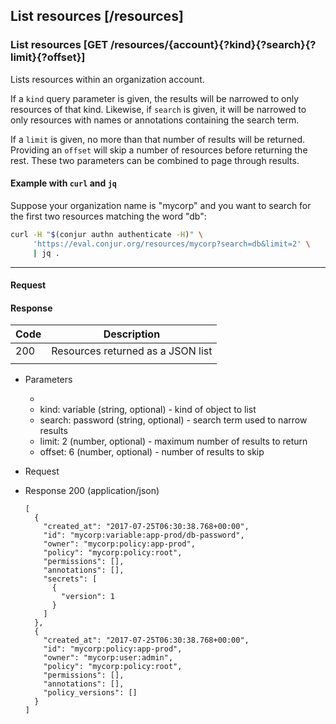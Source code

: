 ## List resources [/resources]

### List resources [GET /resources/{account}{?kind}{?search}{?limit}{?offset}]

Lists resources within an organization account.

If a `kind` query parameter is given, the results will be narrowed to only
resources of that kind. Likewise, if `search` is given, it will be narrowed to
only resources with names or annotations containing the search term.

If a `limit` is given, no more than that number of results will be returned.
Providing an `offset` will skip a number of resources before returning the rest.
These two parameters can be combined to page through results.

#### Example with `curl` and `jq`

Suppose your organization name is "mycorp" and you want to search for the first
two resources matching the word "db":

```bash
curl -H "$(conjur authn authenticate -H)" \
     'https://eval.conjur.org/resources/mycorp?search=db&limit=2' \
     | jq .
```

<!-- include(partials/resource_kinds.md) -->

---

#### Request

<!-- include(partials/auth_header_table.md) -->

#### Response

| Code | Description                       |
|------|-----------------------------------|
|  200 | Resources returned as a JSON list |
|<!-- include(partials/http_401.md) -->|

+ Parameters
  + <!-- include(partials/account_param.md) -->
  + kind: variable (string, optional) - kind of object to list
  + search: password (string, optional) - search term used to narrow results
  + limit: 2 (number, optional) - maximum number of results to return
  + offset: 6 (number, optional) - number of results to skip

+ Request
  <!-- include(partials/auth_header_code.md) -->

+ Response 200 (application/json)

    ```
    [
      {
        "created_at": "2017-07-25T06:30:38.768+00:00",
        "id": "mycorp:variable:app-prod/db-password",
        "owner": "mycorp:policy:app-prod",
        "policy": "mycorp:policy:root",
        "permissions": [],
        "annotations": [],
        "secrets": [
          {
            "version": 1
          }
        ]
      },
      {
        "created_at": "2017-07-25T06:30:38.768+00:00",
        "id": "mycorp:policy:app-prod",
        "owner": "mycorp:user:admin",
        "policy": "mycorp:policy:root",
        "permissions": [],
        "annotations": [],
        "policy_versions": []
      }
    ]
    ```

